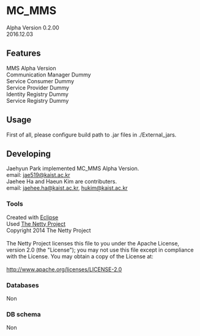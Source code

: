 
# MC_MMS
Alpha Version 0.2.00 <br/>
2016.12.03<br/>


## Features
MMS Alpha Version<br/>
Communication Manager Dummy<br/>
Service Consumer Dummy<br/>
Service Provider Dummy<br/>
Identity Registry Dummy<br/>
Service Registry Dummy<br/>


## Usage
First of all, please configure build path to .jar files in ./External_jars.<br/>


## Developing
Jaehyun Park implemented MC_MMS Alpha Version.<br/>
email: jae519@kaist.ac.kr<br/>
Jaehee Ha and Haeun Kim are contributers. <br/>
email: jaehee.ha@kaist.ac.kr, hukim@kaist.ac.kr <br/>


### Tools
Created with [Eclipse](https://www.eclipse.org)<br/>
Used [The Netty Project](http://netty.io/)<br/>
Copyright 2014 The Netty Project<br/>
<br/>
The Netty Project licenses this file to you under the Apache License,<br/>
version 2.0 (the "License"); you may not use this file except in compliance<br/>
with the License. You may obtain a copy of the License at:<br/>
<br/>
  http://www.apache.org/licenses/LICENSE-2.0<br/>


### Databases
Non<br/>

### DB schema
Non<br/>
